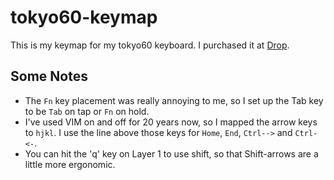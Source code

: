 # tokyo60-keymap

This is my keymap for my tokyo60 keyboard. I purchased it at [Drop](https://drop.com/buy/massdrop-x-tokyo-keyboard-tokyo60-keyboard-kit).

## Some Notes

- The `Fn` key placement was really annoying to me, so I set up the Tab key to be `Tab` on tap or `Fn` on hold.
- I've used VIM on and off for 20 years now, so I mapped the arrow keys to `hjkl`. I use the line above those keys for `Home`, `End`, `Ctrl-->` and `Ctrl-<-`.
- You can hit the 'q' key on Layer 1 to use shift, so that Shift-arrows are a little more ergonomic.
